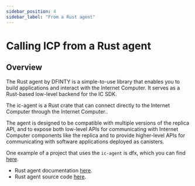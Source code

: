 ```yaml
---
sidebar_position: 4
sidebar_label: "From a Rust agent"
---
```

# Calling ICP from a Rust agent

## Overview
The Rust agent by DFINTY is a simple-to-use library that enables you to build applications and interact with the Internet Computer. It serves as a Rust-based low-level backend for the IC SDK.

The ic-agent is a Rust crate that can connect directly to the Internet Computer through the Internet Computer..

The agent is designed to be compatible with multiple versions of the replica API, and to expose both low-level APIs for communicating with Internet Computer components like the replica and to provide higher-level APIs for communicating with software applications deployed as canisters.

One example of a project that uses the `ic-agent` is dfx, which you can find [here](https://github.com/dfinity/sdk).

- Rust agent documentation [here](https://docs.rs/ic-agent/latest/ic_agent).
- Rust agent source code [here](https://github.com/dfinity/agent-rs).
